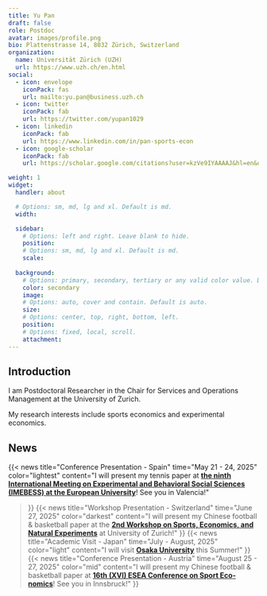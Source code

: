 ```yaml
---
title: Yu Pan
draft: false
role: Postdoc
avatar: images/profile.png
bio: Plattenstrasse 14, 8032 Zürich, Switzerland
organization:
  name: Universität Zürich (UZH)
  url: https://www.uzh.ch/en.html
social:
  - icon: envelope
    iconPack: fas
    url: mailto:yu.pan@business.uzh.ch
  - icon: twitter
    iconPack: fab
    url: https://twitter.com/yupan1029
  - icon: linkedin
    iconPack: fab
    url: https://www.linkedin.com/in/pan-sports-econ
  - icon: google-scholar
    iconPack: fab
    url: https://scholar.google.com/citations?user=kzVe9IYAAAAJ&hl=en&oi=sra

weight: 1
widget:
  handler: about

  # Options: sm, md, lg and xl. Default is md.
  width:

  sidebar:
    # Options: left and right. Leave blank to hide.
    position:
    # Options: sm, md, lg and xl. Default is md.
    scale:
  
  background:
    # Options: primary, secondary, tertiary or any valid color value. Default is primary.
    color: secondary
    image:
    # Options: auto, cover and contain. Default is auto.
    size:
    # Options: center, top, right, bottom, left.
    position:
    # Options: fixed, local, scroll.
    attachment: 
---
```


##  Introduction

I am Postdoctoral Researcher in the Chair for Services and Operations Management at the University of Zurich.

My research interests include sports economics and experimental economics.

##  News

{{< news
  title="Conference Presentation - Spain"
  time="May 21 - 24, 2025"
  color="lightest"
  content="I will present my tennis paper at <a href='https://www.imebess.org'><strong>the ninth International Meeting on Experimental and Behavioral Social Sciences (IMEBESS) at the European University</strong></a>! See you in Valencia!"
>}}
{{< news
  title="Workshop Presentation - Switzerland"
  time="June 27, 2025"
  color="darkest"
  content="I will present my Chinese football & basketball paper at the <a href='https://www.crsa.uzh.ch/en/news/Workshop-on-Sports,-Economics,-and-Natural-Experiments0.html'><strong>2nd Workshop on Sports, Economics, and Natural Experiments</strong></a> at University of Zurich!"
>}}
{{< news
  title="Academic Visit - Japan"
  time="July - August, 2025"
  color="light"
  content="I will visit <a href='https://www.iser.osaka-u.ac.jp/index-e.html'><strong>Osaka University</strong></a> this Summer!"
>}}
{{< news
  title="Conference Presentation - Austria"
  time="August 25 - 27, 2025"
  color="mid"
  content="I will present my Chinese football & basketball paper at <a href='https://www.uibk.ac.at/de/isw/news_und_services/esea_2025/ '><strong>16th (XVI) ESEA Con­fer­ence on Sport Eco­nomics</strong></a>! See you in Innsbruck!"
>}}
<!-- color: lightest, light, mid, dark, darkest -->
<link rel="stylesheet" href="css/custom.css"><br>
